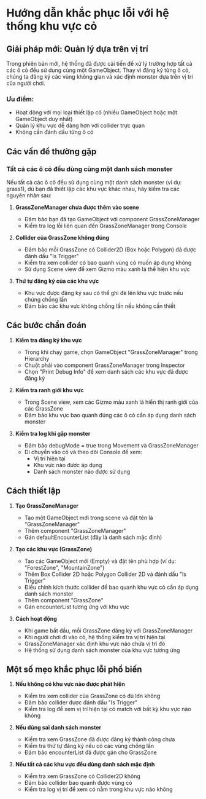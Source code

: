 # Hướng dẫn khắc phục lỗi với hệ thống khu vực cỏ

## Giải pháp mới: Quản lý dựa trên vị trí

Trong phiên bản mới, hệ thống đã được cải tiến để xử lý trường hợp tất cả các ô cỏ đều sử dụng cùng một GameObject. Thay vì đăng ký từng ô cỏ, chúng ta đăng ký các vùng không gian và xác định monster dựa trên vị trí của người chơi.

### Ưu điểm:
- Hoạt động với mọi loại thiết lập cỏ (nhiều GameObject hoặc một GameObject duy nhất)
- Quản lý khu vực dễ dàng hơn với collider trực quan
- Không cần đánh dấu từng ô cỏ

## Các vấn đề thường gặp

### Tất cả các ô cỏ đều dùng cùng một danh sách monster

Nếu tất cả các ô cỏ đều sử dụng cùng một danh sách monster (ví dụ: grass1), dù bạn đã thiết lập các khu vực khác nhau, hãy kiểm tra các nguyên nhân sau:

1. **GrassZoneManager chưa được thêm vào scene**
   - Đảm bảo bạn đã tạo GameObject với component GrassZoneManager
   - Kiểm tra log lỗi liên quan đến GrassZoneManager trong Console

2. **Collider của GrassZone không đúng**
   - Đảm bảo mỗi GrassZone có Collider2D (Box hoặc Polygon) đã được đánh dấu "Is Trigger"
   - Kiểm tra xem collider có bao quanh vùng cỏ muốn áp dụng không
   - Sử dụng Scene view để xem Gizmo màu xanh lá thể hiện khu vực

3. **Thứ tự đăng ký của các khu vực**
   - Khu vực được đăng ký sau có thể ghi đè lên khu vực trước nếu chúng chồng lấn
   - Đảm bảo các khu vực không chồng lấn nếu không cần thiết
   
## Các bước chẩn đoán

1. **Kiểm tra đăng ký khu vực**
   - Trong khi chạy game, chọn GameObject "GrassZoneManager" trong Hierarchy
   - Chuột phải vào component GrassZoneManager trong Inspector
   - Chọn "Print Debug Info" để xem danh sách các khu vực đã được đăng ký

2. **Kiểm tra ranh giới khu vực**
   - Trong Scene view, xem các Gizmo màu xanh lá hiển thị ranh giới của các GrassZone
   - Đảm bảo khu vực bao quanh đúng các ô cỏ cần áp dụng danh sách monster

3. **Kiểm tra log khi gặp monster**
   - Đảm bảo debugMode = true trong Movement và GrassZoneManager
   - Di chuyển vào cỏ và theo dõi Console để xem:
     - Vị trí hiện tại 
     - Khu vực nào được áp dụng
     - Danh sách monster nào được sử dụng

## Cách thiết lập

1. **Tạo GrassZoneManager**
   - Tạo một GameObject mới trong scene và đặt tên là "GrassZoneManager"
   - Thêm component "GrassZoneManager"
   - Gán defaultEncounterList (đây là danh sách mặc định)

2. **Tạo các khu vực (GrassZone)**
   - Tạo các GameObject mới (Empty) và đặt tên phù hợp (ví dụ: "ForestZone", "MountainZone")
   - Thêm Box Collider 2D hoặc Polygon Collider 2D và đánh dấu "Is Trigger"
   - Điều chỉnh kích thước collider để bao quanh khu vực cỏ cần áp dụng danh sách monster
   - Thêm component "GrassZone"
   - Gán encounterList tương ứng với khu vực

3. **Cách hoạt động**
   - Khi game bắt đầu, mỗi GrassZone đăng ký với GrassZoneManager
   - Khi người chơi đi vào cỏ, hệ thống kiểm tra vị trí hiện tại
   - GrassZoneManager xác định khu vực nào chứa vị trí đó
   - Hệ thống sử dụng danh sách monster của khu vực tương ứng

## Một số mẹo khắc phục lỗi phổ biến

1. **Nếu không có khu vực nào được phát hiện**
   - Kiểm tra xem collider của GrassZone có đủ lớn không
   - Đảm bảo collider được đánh dấu "Is Trigger"
   - Kiểm tra log để xem vị trí hiện tại có match với bất kỳ khu vực nào không

2. **Nếu dùng sai danh sách monster**
   - Kiểm tra xem GrassZone đã được đăng ký thành công chưa
   - Kiểm tra thứ tự đăng ký nếu có các vùng chồng lấn
   - Đảm bảo encounterList đã được gán cho GrassZone

3. **Nếu tất cả các khu vực đều dùng danh sách mặc định**
   - Kiểm tra xem GrassZone có Collider2D không 
   - Đảm bảo collider bao quanh được vùng cỏ
   - Kiểm tra log vị trí để xem có nằm trong khu vực nào không 